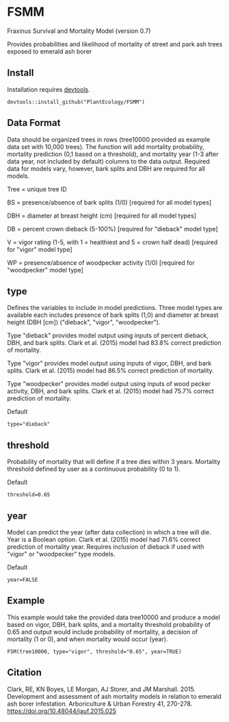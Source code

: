 # FSMM
Fraxinus Survival and Mortality Model (version 0.7)

Provides probabilities and likelihood of mortality of street and park ash trees exposed to emerald ash borer

## Install
Installation requires <a href="https://cran.r-project.org/package=devtools">devtools</a>.
```
devtools::install_github("PlantEcology/FSMM")
```

## Data Format
Data should be organized trees in rows (tree10000 provided as example data set with 10,000 trees). The function will add mortality probability, mortality prediction (0,1 based on a threshold), and mortality year (1-3 after data year, not included by default) columns to the data output. Required data for models vary, however, bark splits and DBH are required for all models. 

Tree = unique tree ID

BS = presence/absence of bark splits (1/0) [required for all model types]

DBH = diameter at breast height (cm) [required for all model types]

DB = percent crown dieback (5-100%) [required for "dieback" model type]

V = vigor rating (1-5, with 1 = healthiest and 5 = crown half dead) [required for "vigor" model type]

WP = presence/absence of woodpecker activity (1/0) [required for "woodpecker" model type]

## type
Defines the variables to include in model predictions. Three model types are available each includes presence of bark splits (1,0) and diameter at breast height (DBH [cm]) ("dieback", "vigor", "woodpecker"). 

Type "dieback" provides model output using inputs of percent dieback, DBH, and bark splits. Clark et al. (2015) model had 83.8% correct prediction of mortality.

Type "vigor" provides model output using inputs of vigor, DBH, and bark splits. Clark et al. (2015) model had 86.5% correct prediction of mortality.

Type "woodpecker" provides model output using inputs of wood pecker activity, DBH, and bark splits. Clark et al. (2015) model had 75.7% correct prediction of mortality.

Default
```
type="dieback"
```

## threshold
Probability of mortality that will define if a tree dies within 3 years. Mortality threshold defined by user as a continuous probability (0 to 1).

Default
```
threshold=0.65
```

## year
Model can predict the year (after data collection) in which a tree will die. Year is a Boolean option. Clark et al. (2015) model had 71.6% correct prediction of mortality year. Requires inclusion of dieback if used with "vigor" or "woodpecker" type models. 

Default
```
year=FALSE
```

## Example
This example would take the provided data tree10000 and produce a model based on vigor, DBH, bark splits, and a mortality threshold probability of 0.65 and output would include probability of mortality, a decision of mortality (1 or 0), and when mortality would occur (year).
```
FSM(tree10000, type="vigor", threshold="0.65", year=TRUE)
```

## Citation
Clark, RE, KN Boyes, LE Morgan, AJ Storer, and JM Marshall. 2015. Development and assessment of ash mortality models in relation to emerald ash borer infestation. Arboriculture & Urban Forestry 41, 270-278. https://doi.org/10.48044/jauf.2015.025

